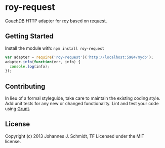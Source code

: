 # roy-request
[CouchDB](http://couchdb.apache.org/) HTTP adapter for [roy](https://github.com/jo/roy) based on
[request](https://github.com/mikeal/request).

## Getting Started
Install the module with: `npm install roy-request`

```js
var adapter = require('roy-request')('http://localhost:5984/mydb');
adapter.info(function(err, info) {
  console.log(info);
});
```

## Contributing
In lieu of a formal styleguide, take care to maintain the existing coding style.
Add unit tests for any new or changed functionality.
Lint and test your code using [Grunt](http://gruntjs.com/).

## License
Copyright (c) 2013 Johannes J. Schmidt, TF
Licensed under the MIT license.
